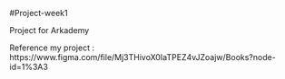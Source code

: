 #Project-week1
<p>Project for Arkademy<p>
<p>Reference  my project : https://www.figma.com/file/Mj3THivoX0IaTPEZ4vJZoajw/Books?node-id=1%3A3</p>



